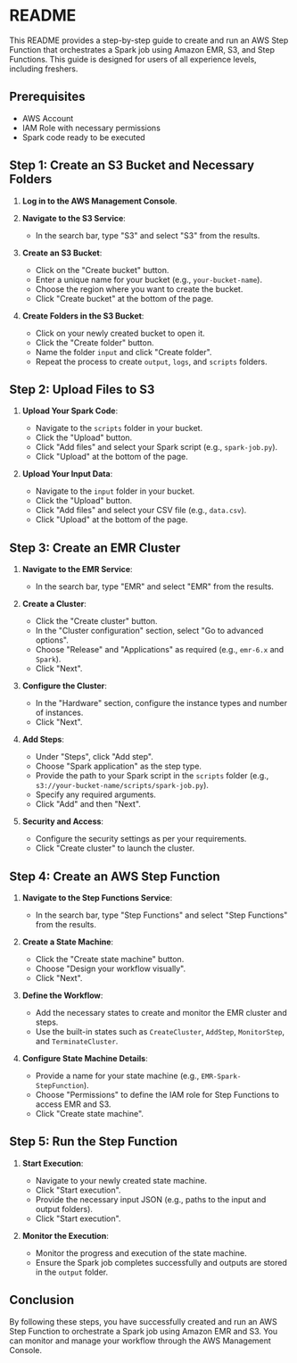 # README

This README provides a step-by-step guide to create and run an AWS Step Function that orchestrates a Spark job using Amazon EMR, S3, and Step Functions. This guide is designed for users of all experience levels, including freshers.

## Prerequisites

- AWS Account
- IAM Role with necessary permissions
- Spark code ready to be executed

## Step 1: Create an S3 Bucket and Necessary Folders

1. **Log in to the AWS Management Console**.
2. **Navigate to the S3 Service**:
   - In the search bar, type "S3" and select "S3" from the results.

3. **Create an S3 Bucket**:
   - Click on the "Create bucket" button.
   - Enter a unique name for your bucket (e.g., `your-bucket-name`).
   - Choose the region where you want to create the bucket.
   - Click "Create bucket" at the bottom of the page.

4. **Create Folders in the S3 Bucket**:
   - Click on your newly created bucket to open it.
   - Click the "Create folder" button.
   - Name the folder `input` and click "Create folder".
   - Repeat the process to create `output`, `logs`, and `scripts` folders.

## Step 2: Upload Files to S3

1. **Upload Your Spark Code**:
   - Navigate to the `scripts` folder in your bucket.
   - Click the "Upload" button.
   - Click "Add files" and select your Spark script (e.g., `spark-job.py`).
   - Click "Upload" at the bottom of the page.

2. **Upload Your Input Data**:
   - Navigate to the `input` folder in your bucket.
   - Click the "Upload" button.
   - Click "Add files" and select your CSV file (e.g., `data.csv`).
   - Click "Upload" at the bottom of the page.

## Step 3: Create an EMR Cluster

1. **Navigate to the EMR Service**:
   - In the search bar, type "EMR" and select "EMR" from the results.

2. **Create a Cluster**:
   - Click the "Create cluster" button.
   - In the "Cluster configuration" section, select "Go to advanced options".
   - Choose "Release" and "Applications" as required (e.g., `emr-6.x` and `Spark`).
   - Click "Next".

3. **Configure the Cluster**:
   - In the "Hardware" section, configure the instance types and number of instances.
   - Click "Next".

4. **Add Steps**:
   - Under "Steps", click "Add step".
   - Choose "Spark application" as the step type.
   - Provide the path to your Spark script in the `scripts` folder (e.g., `s3://your-bucket-name/scripts/spark-job.py`).
   - Specify any required arguments.
   - Click "Add" and then "Next".

5. **Security and Access**:
   - Configure the security settings as per your requirements.
   - Click "Create cluster" to launch the cluster.

## Step 4: Create an AWS Step Function

1. **Navigate to the Step Functions Service**:
   - In the search bar, type "Step Functions" and select "Step Functions" from the results.

2. **Create a State Machine**:
   - Click the "Create state machine" button.
   - Choose "Design your workflow visually".
   - Click "Next".

3. **Define the Workflow**:
   - Add the necessary states to create and monitor the EMR cluster and steps.
   - Use the built-in states such as `CreateCluster`, `AddStep`, `MonitorStep`, and `TerminateCluster`.

4. **Configure State Machine Details**:
   - Provide a name for your state machine (e.g., `EMR-Spark-StepFunction`).
   - Choose "Permissions" to define the IAM role for Step Functions to access EMR and S3.
   - Click "Create state machine".

## Step 5: Run the Step Function

1. **Start Execution**:
   - Navigate to your newly created state machine.
   - Click "Start execution".
   - Provide the necessary input JSON (e.g., paths to the input and output folders).
   - Click "Start execution".

2. **Monitor the Execution**:
   - Monitor the progress and execution of the state machine.
   - Ensure the Spark job completes successfully and outputs are stored in the `output` folder.

## Conclusion

By following these steps, you have successfully created and run an AWS Step Function to orchestrate a Spark job using Amazon EMR and S3. You can monitor and manage your workflow through the AWS Management Console.
